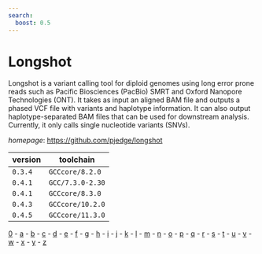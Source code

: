 ```yaml
---
search:
  boost: 0.5
---
```

# Longshot

Longshot is a variant calling tool for diploid genomes using long error prone reads such as Pacific  Biosciences (PacBio) SMRT and Oxford Nanopore Technologies (ONT). It takes as input an aligned BAM file and outputs  a phased VCF file with variants and haplotype information. It can also output haplotype-separated BAM files that can  be used for downstream analysis. Currently, it only calls single nucleotide variants (SNVs).

*homepage*: <https://github.com/pjedge/longshot>

version | toolchain
--------|----------
``0.3.4`` | ``GCCcore/8.2.0``
``0.4.1`` | ``GCC/7.3.0-2.30``
``0.4.1`` | ``GCCcore/8.3.0``
``0.4.3`` | ``GCCcore/10.2.0``
``0.4.5`` | ``GCCcore/11.3.0``

[0](../0/index.md) - [a](../a/index.md) - [b](../b/index.md) - [c](../c/index.md) - [d](../d/index.md) - [e](../e/index.md) - [f](../f/index.md) - [g](../g/index.md) - [h](../h/index.md) - [i](../i/index.md) - [j](../j/index.md) - [k](../k/index.md) - [l](../l/index.md) - [m](../m/index.md) - [n](../n/index.md) - [o](../o/index.md) - [p](../p/index.md) - [q](../q/index.md) - [r](../r/index.md) - [s](../s/index.md) - [t](../t/index.md) - [u](../u/index.md) - [v](../v/index.md) - [w](../w/index.md) - [x](../x/index.md) - [y](../y/index.md) - [z](../z/index.md)

